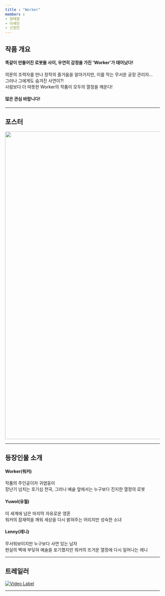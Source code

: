 ```yaml
---
title : "Worker"
members : 
- 정태영
- 이세진
- 신정민
---
```


## 작품 개요  

  
#### 똑같이 만들어진 로봇들 사이, 우연히 감정을 가진 'Worker'가 태어났다!  

 의문의 조력자를 만나 창작의 즐거움을 알아가지만, 이를 막는 무서운 공장 관리자...  
 그러나 그에게도 숨겨진 사연이?!     
 사람보다 더 따뜻한 Worker의 작품이 모두의 열정을 깨운다!  
 
#### 많은 관심 바랍니다!  
 
---

## 포스터  

<img src="https://github.com/user-attachments/assets/fb58b731-3708-47b7-b748-08a348bb1b05" width="653" height="1000"/>

---  

## 등장인물 소개  

#### Worker(워커)  
  
작품의 주인공이자 귀염둥이  
장난기 넘치는 호기심 천국, 그러나 예술 앞에서는 누구보다 진지한 열정의 로봇
  
#### Yuwol(유월)  

이 세계에 남은 마지막 자유로운 영혼  
워커의 잠재력을 깨워 세상을 다시 밝혀주는 어리지만 성숙한 소녀

#### Lenny(레니)  
  
무서워보이지만 누구보다 사연 있는 남자  
현실의 벽에 부딪혀 예술을 포기했지만 워커의 뜨거운 열정에 다시 일어나는 레니  

---  

## 트레일러

[![Video Label](http://img.youtube.com/vi/1OXSz421ij4/0.jpg)](https://youtu.be/1OXSz421ij4?t=0s)

---
